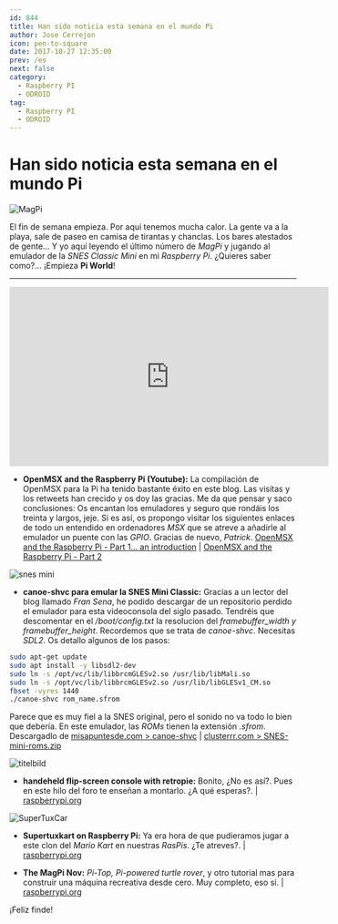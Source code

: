 ```yaml
---
id: 844
title: Han sido noticia esta semana en el mundo Pi
author: Jose Cerrejon
icon: pen-to-square
date: 2017-10-27 12:35:00
prev: /es
next: false
category:
  - Raspberry PI
  - ODROID
tag:
  - Raspberry PI
  - ODROID
---
```


# Han sido noticia esta semana en el mundo Pi

![MagPi](/images/2017/10/magpi.png)

El fin de semana empieza. Por aquí tenemos mucha calor. La gente va a la playa, sale de paseo en camisa de tirantas y chanclas. Los bares atestados de gente... Y yo aquí leyendo el último número de *MagPi* y jugando al emulador de la *SNES Classic Mini* en mi *Raspberry Pi*. ¿Quieres saber como?... ¡Empieza **Pi World**!

- - -
<iframe width="560" height="315" src="https://www.youtube.com/embed/fPd2G_qc_jk" frameborder="0" allowfullscreen></iframe>

* **OpenMSX and the Raspberry Pi (Youtube):** La compilación de OpenMSX para la Pi ha tenido bastante éxito en este blog. Las visitas y los retweets han crecido y os doy las gracias. Me da que pensar y saco conclusiones: Os encantan los emuladores y seguro que rondáis los treinta y largos, jeje. Si es así, os propongo visitar los siguientes enlaces de todo un entendido en ordenadores *MSX* que se atreve a añadirle al emulador un puente con las *GPIO*. Gracias de nuevo, *Patrick*.  [OpenMSX and the Raspberry Pi - Part 1... an introduction](https://www.youtube.com/watch?v=mGNj1WR_uHU) | [OpenMSX and the Raspberry Pi - Part 2](https://www.youtube.com/watch?v=ZLNx0cyD4Dw)


![snes mini](/images/2017/10/snes_classic.png)

* **canoe-shvc para emular la SNES Mini Classic:** Gracias a un lector del blog llamado *Fran Sena*, he podido descargar de un repositorio perdido el emulador para esta videoconsola del siglo pasado.  Tendréis que descomentar en el */boot/config.txt* la resolucion del *framebuffer_width y framebuffer_height*. Recordemos que se trata de *canoe-shvc*. Necesitas *SDL2*. Os detallo algunos de los pasos: 

```bash
sudo apt-get update
sudo apt install -y libsdl2-dev
sudo ln -s /opt/vc/lib/libbrcmGLESv2.so /usr/lib/libMali.so
sudo ln -s /opt/vc/lib/libbrcmGLESv2.so /usr/lib/libGLESv1_CM.so
fbset -vyres 1440
./canoe-shvc rom_name.sfrom
```

Parece que es muy fiel a la SNES original, pero el sonido no va todo lo bien que debería. En este emulador, las *ROMs* tienen la extensión *.sfrom*. Descargadlo de [misapuntesde.com > canoe-shvc](/res/canoe-shvc) | [clusterrr.com > SNES-mini-roms.zip](http://clusterrr.com/temp/SNES-mini-roms.zip)

![titelbild](/images/2017/10/titelbild.png)

* **handeheld flip-screen console with retropie:** Bonito, ¿No es así?. Pues en este hilo del foro te enseñan a montarlo. ¿A qué esperas?. | [raspberrypi.org](https://www.raspberrypi.org/forums/viewtopic.php?f=78&t=177889)

![SuperTuxCar](/images/2017/10/supertuxkart-portable-23.png)

* **Supertuxkart on Raspberry Pi:** Ya era hora de que pudieramos jugar a este clon del *Mario Kart* en nuestras *RasPis*. ¿Te atreves?. | [raspberrypi.org](https://www.raspberrypi.org/forums/viewtopic.php?f=78&t=195612)

* **The MagPi Nov:** *Pi-Top, Pi-powered turtle rover*, y otro tutorial mas para construir una máquina recreativa desde cero. Muy completo, eso si. | [raspberrypi.org](https://www.raspberrypi.org/magpi/build-arcade-machine-magpi-63/)







¡Feliz finde!
